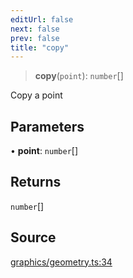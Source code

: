 ```yaml
---
editUrl: false
next: false
prev: false
title: "copy"
---
```


> **copy**(`point`): `number`[]

Copy a point

## Parameters

• **point**: `number`[]

## Returns

`number`[]

## Source

[graphics/geometry.ts:34](https://github.com/dakhetov/dgmjs/blob/main/packages/core/src/graphics/geometry.ts#L34)
